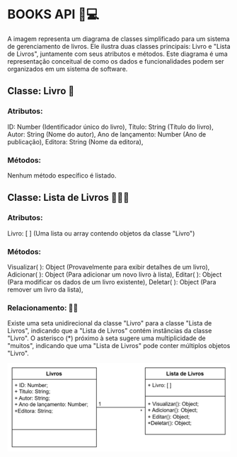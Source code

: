 # BOOKS API 📕💻

A imagem representa um diagrama de classes simplificado para um sistema de gerenciamento de livros. Ele ilustra duas classes principais: Livro e "Lista de Livros", juntamente com seus atributos e métodos. Este diagrama é uma representação conceitual de como os dados e funcionalidades podem ser organizados em um sistema de software.

## Classe: Livro 📘

### Atributos:
ID: Number (Identificador único do livro),
Título: String (Título do livro),
Autor: String (Nome do autor),
Ano de lançamento: Number (Ano de publicação),
Editora: String (Nome da editora),

### Métodos:
Nenhum método específico é listado.

## Classe: Lista de Livros 📒📔📙

### Atributos:
Livro: [ ] (Uma lista ou array contendo objetos da classe "Livro")

### Métodos:
Visualizar( ): Object (Provavelmente para exibir detalhes de um livro),
Adicionar( ): Object (Para adicionar um novo livro à lista),
Editar( ): Object (Para modificar os dados de um livro existente),
Deletar( ): Object (Para remover um livro da lista),

### Relacionamento: 🤝🏼

Existe uma seta unidirecional da classe "Livro" para a classe "Lista de Livros", indicando que a "Lista de Livros" contém instâncias da classe "Livro". O asterisco (*) próximo à seta sugere uma multiplicidade de "muitos", indicando que uma "Lista de Livros" pode conter múltiplos objetos "Livro".



![alt text](image.png)